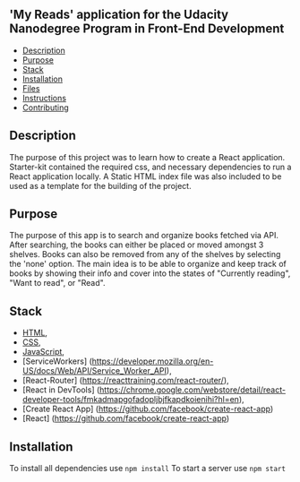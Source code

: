 ## 'My Reads' application for the Udacity Nanodegree Program in Front-End Development

* [Description](#description)
* [Purpose](#purpose)
* [Stack](#stack)
* [Installation](#installation)
* [Files](#files)
* [Instructions](#instructions)
* [Contributing](#contributing)

## Description
The purpose of this project was to learn how to create a React application. Starter-kit contained the required css, and necessary dependencies to run a React application locally. A Static HTML index file was also included to be used as a template for the building of the project. 

## Purpose
The purpose of this app is to search and organize books fetched via API. After searching, the books can either be placed or moved amongst 3 shelves. Books can also be removed from any of the shelves by selecting the 'none' option. The main idea is to be able to organize and keep track of books by showing their info and cover into the states of "Currently reading", "Want to read", or "Read".

## Stack
 * [HTML](https://developer.mozilla.org/en-US/docs/Glossary/HTML),
 * [CSS](https://developer.mozilla.org/en-US/docs/Glossary/CSS),
 * [JavaScript](https://developer.mozilla.org/en-US/docs/Web/JavaScript),
 * [ServiceWorkers] (https://developer.mozilla.org/en-US/docs/Web/API/Service_Worker_API),
 * [React-Router] (https://reacttraining.com/react-router/),
 * [React in DevTools] (https://chrome.google.com/webstore/detail/react-developer-tools/fmkadmapgofadopljbjfkapdkoienihi?hl=en),
 * [Create React App] (https://github.com/facebook/create-react-app)
 * [React] (https://github.com/facebook/create-react-app)

## Installation
To install all dependencies use `npm install`
To start a server use `npm start`
